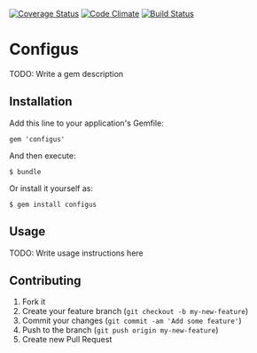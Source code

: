 [![Coverage Status](https://coveralls.io/repos/shumShum/configus/badge.png)](https://coveralls.io/r/shumShum/configus)
[![Code Climate](https://codeclimate.com/github/shumShum/configus.png)](https://codeclimate.com/github/shumShum/configus)
[![Build Status](https://travis-ci.org/shumShum/configus.png?branch=master)](https://travis-ci.org/shumShum/configus)

# Configus

TODO: Write a gem description

## Installation

Add this line to your application's Gemfile:

    gem 'configus'

And then execute:

    $ bundle

Or install it yourself as:

    $ gem install configus

## Usage

TODO: Write usage instructions here

## Contributing

1. Fork it
2. Create your feature branch (`git checkout -b my-new-feature`)
3. Commit your changes (`git commit -am 'Add some feature'`)
4. Push to the branch (`git push origin my-new-feature`)
5. Create new Pull Request

